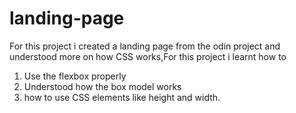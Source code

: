 # landing-page

For this project i created a landing page from the odin project and understood more on how CSS works,For this project i learnt how to

1. Use the flexbox properly
2. Understood how the box model works
3. how to use CSS elements like height and width.
